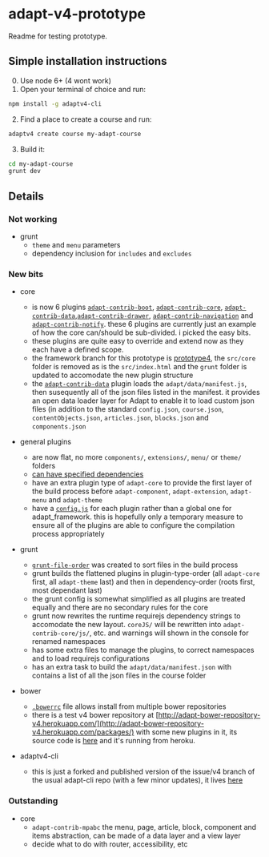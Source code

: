 # adapt-v4-prototype
Readme for testing prototype.


## Simple installation instructions
0. Use node 6+ (4 wont work)  
1. Open your terminal of choice and run:
```bash
npm install -g adaptv4-cli
```
2. Find a place to create a course and run:
```bash
adaptv4 create course my-adapt-course
```
3. Build it:
```bash
cd my-adapt-course
grunt dev
```

## Details

### Not working
* grunt
  * ``theme`` and ``menu`` parameters 
  * dependency inclusion for ``includes`` and ``excludes``

### New bits
* core
  * is now 6 plugins [``adapt-contrib-boot``](https://github.com/oliverfoster/adapt-contrib-boot), [``adapt-contrib-core``](https://github.com/oliverfoster/adapt-contrib-core), [``adapt-contrib-data``](https://github.com/oliverfoster/adapt-contrib-data),[``adapt-contrib-drawer``](https://github.com/oliverfoster/adapt-contrib-drawer), [``adapt-contrib-navigation``](https://github.com/oliverfoster/adapt-contrib-navigation) and [``adapt-contrib-notify``](https://github.com/oliverfoster/adapt-contrib-notify). these 6 plugins are currently just an example of how the core can/should be sub-divided. i picked the easy bits.
  * these plugins are quite easy to override and extend now as they each have a defined scope.
  * the framework branch for this prototype is [prototype4](https://github.com/adaptlearning/adapt_framework/tree/prototype4), the ``src/core`` folder is removed as is the ``src/index.html`` and the ``grunt`` folder is updated to accomodate the new plugin structure
  * the [``adapt-contrib-data``](https://github.com/oliverfoster/adapt-contrib-data) plugin loads the ``adapt/data/manifest.js``, then susequently all of the json files listed in the manifest. it provides an open data loader layer for Adapt to enable it to load custom json files (in addition to the standard ``config.json``, ``course.json``, ``contentObjects.json``, ``articles.json``, ``blocks.json`` and ``components.json``
  
* general plugins
  * are now flat, no more ``components/``, ``extensions/``, ``menu/`` or ``theme/`` folders
  * [can have specified dependencies ](https://github.com/oliverfoster/adapt-contrib-navigation/blob/master/bower.json#L12)
  * have an extra plugin type of ``adapt-core`` to provide the first layer of the build process before ``adapt-component``, ``adapt-extension``, ``adapt-menu`` and ``adapt-theme``
  * have a [``config.js``](https://github.com/oliverfoster/adapt-contrib-boot/blob/master/config.js) for each plugin rather than a global one for adapt_framework. this is hopefully only a temporary measure to ensure all of the plugins are able to configure the compilation process appropriately

* grunt
  * [``grunt-file-order``](https://github.com/cgkineo/grunt-file-order) was created to sort files in the build process
  * grunt builds the flattened plugins in plugin-type-order (all ``adapt-core`` first, all ``adapt-theme`` last) and then in dependency-order (roots first, most dependant last)
  * the grunt config is somewhat simplified as all plugins are treated equally and there are no secondary rules for the core
  * grunt now rewrites the runtime requirejs dependency strings to accomodate the new layout. ``coreJS/`` will be rewritten into `adapt-contrib-core/js/`, etc. and warnings will shown in the console for renamed namespaces
  * has some extra files to manage the plugins, to correct namespaces and to load requirejs configurations
  * has an extra task to build the ``adapt/data/manifest.json`` with contains a list of all the json files in the course folder

* bower
  * [``.bowerrc``](https://github.com/adaptlearning/adapt_framework/blob/prototype4/.bowerrc) file allows install from multiple bower repositories
  * there is a test v4 bower repository at [http://adapt-bower-repository-v4.herokuapp.com/](http://adapt-bower-repository-v4.herokuapp.com/packages/) with some new plugins in it, its source code is [here](https://github.com/oliverfoster/node-bower-server) and it's running from heroku.

* adaptv4-cli
  * this is just a forked and published version of the issue/v4 branch of the usual adapt-cli repo (with a few minor updates), it lives [here](https://github.com/oliverfoster/adaptv4-cli)

### Outstanding
* core
  * ``adapt-contrib-mpabc`` the menu, page, article, block, component and items abstraction, can be made of a data layer and a view layer
  * decide what to do with router, accessibility, etc
